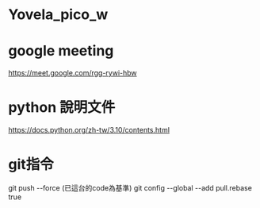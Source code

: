 # Yovela_pico_w


# google meeting 
 https://meet.google.com/rgg-rywi-hbw


 # python 說明文件
 https://docs.python.org/zh-tw/3.10/contents.html

 # git指令
 git push --force (已這台的code為基準)
 git config --global --add pull.rebase true